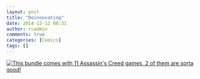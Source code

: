 ```yaml
---
layout: post
title: "Deinnovating"
date: 2014-12-12 08:31
author: rcadmin
comments: true
categories: [Comics]
tags: []
---
```

<a href="../comics/2014/12/12/deinnovating"><img src="http://dl.bitsmack.com/comics/20141212.jpg" title="This bundle comes with 11 Assassin's Creed games, 2 of them are sorta good!"/></a>

